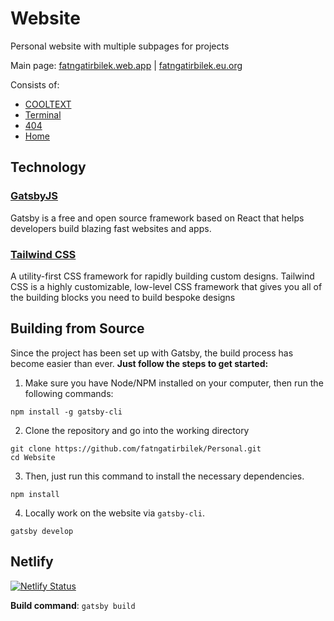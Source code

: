 # Website
Personal website with multiple subpages for projects 

Main page: [fatngatirbilek.web.app](https://fatngatirbilek.web.app/) |
           [fatngatirbilek.eu.org](https://fatngatirbilek.eu.org/)

Consists of:
* [COOLTEXT](https://fatngatirbilek.web.app/x/adc)
* [Terminal](https://fatngatirbilek.web.app/x/intro)
* [404](https://fatngatirbilek.web.app/404)
* [Home](https://fatngatirbilek.web.app/) 


## Technology

### [GatsbyJS](https://www.gatsbyjs.org/)

Gatsby is a free and open source framework based on React that helps developers build blazing fast websites and apps.

### [Tailwind CSS](https://tailwindcss.com/)

A utility-first CSS framework for rapidly building custom designs. Tailwind CSS is a highly customizable, low-level CSS framework that gives you all of the building blocks you need to build bespoke designs

## Building from Source

Since the project has been set up with Gatsby, the build process has become easier than ever.
**Just follow the steps to get started:**

1. Make sure you have Node/NPM installed on your computer, then run the following commands:

```console
npm install -g gatsby-cli
```

2. Clone the repository and go into the working directory

```console
git clone https://github.com/fatngatirbilek/Personal.git
cd Website
```

3. Then, just run this command to install the necessary dependencies.

```console
npm install
```

4. Locally work on the website via `gatsby-cli`.

```console
gatsby develop
```

## Netlify

[![Netlify Status](https://api.netlify.com/api/v1/badges/fe6b65bf-64de-498f-9ae1-72e127ad003c/deploy-status)](https://app.netlify.com/sites/fatngatirbilek/deploys)

**Build command**: `gatsby build`
